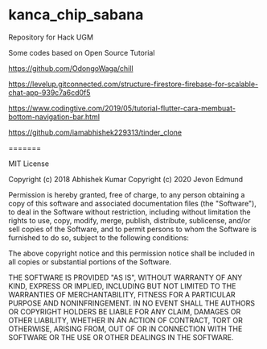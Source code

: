 # kanca_chip_sabana
Repository for Hack UGM

Some codes based on Open Source Tutorial

https://github.com/OdongoWaga/chill

https://levelup.gitconnected.com/structure-firestore-firebase-for-scalable-chat-app-939c7a6cd0f5

https://www.codingtive.com/2019/05/tutorial-flutter-cara-membuat-bottom-navigation-bar.html

https://github.com/iamabhishek229313/tinder_clone

=======


MIT License

Copyright (c) 2018 Abhishek Kumar
Copyright (c) 2020 Jevon Edmund

Permission is hereby granted, free of charge, to any person obtaining a copy
of this software and associated documentation files (the "Software"), to deal
in the Software without restriction, including without limitation the rights
to use, copy, modify, merge, publish, distribute, sublicense, and/or sell
copies of the Software, and to permit persons to whom the Software is
furnished to do so, subject to the following conditions:

The above copyright notice and this permission notice shall be included in all
copies or substantial portions of the Software.

THE SOFTWARE IS PROVIDED "AS IS", WITHOUT WARRANTY OF ANY KIND, EXPRESS OR
IMPLIED, INCLUDING BUT NOT LIMITED TO THE WARRANTIES OF MERCHANTABILITY,
FITNESS FOR A PARTICULAR PURPOSE AND NONINFRINGEMENT. IN NO EVENT SHALL THE
AUTHORS OR COPYRIGHT HOLDERS BE LIABLE FOR ANY CLAIM, DAMAGES OR OTHER
LIABILITY, WHETHER IN AN ACTION OF CONTRACT, TORT OR OTHERWISE, ARISING FROM,
OUT OF OR IN CONNECTION WITH THE SOFTWARE OR THE USE OR OTHER DEALINGS IN THE
SOFTWARE.
